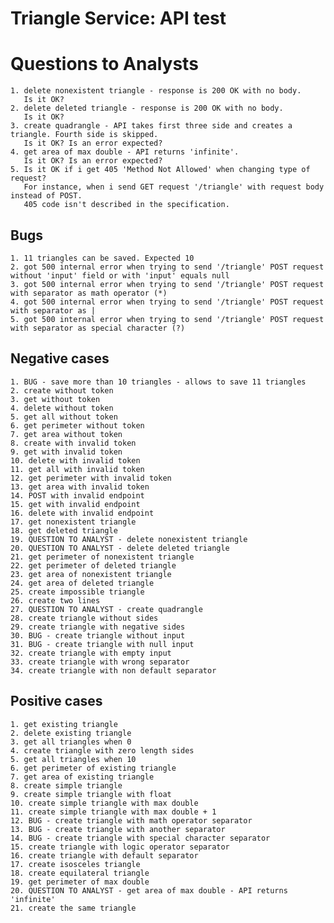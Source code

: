 # Triangle Service: API test

# Questions to Analysts
    1. delete nonexistent triangle - response is 200 OK with no body. 
       Is it OK?
    2. delete deleted triangle - response is 200 OK with no body. 
       Is it OK?
    3. create quadrangle - API takes first three side and creates a triangle. Fourth side is skipped. 
       Is it OK? Is an error expected?
    4. get area of max double - API returns 'infinite'. 
       Is it OK? Is an error expected?
    5. Is it OK if i get 405 'Method Not Allowed' when changing type of request? 
       For instance, when i send GET request '/triangle' with request body instead of POST.
       405 code isn't described in the specification. 
       
## Bugs
    1. 11 triangles can be saved. Expected 10
    2. got 500 internal error when trying to send '/triangle' POST request without 'input' field or with 'input' equals null
    3. got 500 internal error when trying to send '/triangle' POST request with separator as math operator (*)
    4. got 500 internal error when trying to send '/triangle' POST request with separator as |
    5. got 500 internal error when trying to send '/triangle' POST request with separator as special character (?)

## Negative cases
    1. BUG - save more than 10 triangles - allows to save 11 triangles
    2. create without token
    3. get without token
    4. delete without token
    5. get all without token
    6. get perimeter without token
    7. get area without token
    8. create with invalid token
    9. get with invalid token
    10. delete with invalid token
    11. get all with invalid token
    12. get perimeter with invalid token
    13. get area with invalid token
    14. POST with invalid endpoint
    15. get with invalid endpoint
    16. delete with invalid endpoint
    17. get nonexistent triangle
    18. get deleted triangle
    19. QUESTION TO ANALYST - delete nonexistent triangle
    20. QUESTION TO ANALYST - delete deleted triangle
    21. get perimeter of nonexistent triangle
    22. get perimeter of deleted triangle
    23. get area of nonexistent triangle
    24. get area of deleted triangle
    25. create impossible triangle
    26. create two lines
    27. QUESTION TO ANALYST - create quadrangle
    28. create triangle without sides
    29. create triangle with negative sides
    30. BUG - create triangle without input
    31. BUG - create triangle with null input
    32. create triangle with empty input
    33. create triangle with wrong separator
    34. create triangle with non default separator

## Positive cases
    1. get existing triangle
    2. delete existing triangle
    3. get all triangles when 0
    4. create triangle with zero length sides
    5. get all triangles when 10
    6. get perimeter of existing triangle
    7. get area of existing triangle
    8. create simple triangle
    9. create simple triangle with float
    10. create simple triangle with max double
    11. create simple triangle with max double + 1
    12. BUG - create triangle with math operator separator
    13. BUG - create triangle with another separator
    14. BUG - create triangle with special character separator
    15. create triangle with logic operator separator
    16. create triangle with default separator
    17. create isosceles triangle
    18. create equilateral triangle
    19. get perimeter of max double
    20. QUESTION TO ANALYST - get area of max double - API returns 'infinite'
    21. create the same triangle